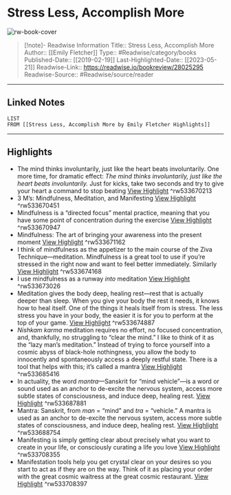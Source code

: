 # Stress Less, Accomplish More

![rw-book-cover](https://readwise-assets.s3.amazonaws.com/media/uploaded_book_covers/profile_174804/eSP4lNdhaDhAutZB60LIUH65L2WhMXC3WOGYVG7y6Pc-cover_ZQ3g7Jk.jpg)
<br>
>[!note]- Readwise Information
>Title:: Stress Less, Accomplish More
>Author:: [[Emily Fletcher]]
>Type:: #Readwise/category/books
>Published-Date:: [[2019-02-19]]
>Last-Highlighted-Date:: [[2023-05-21]]
>Readwise-Link:: https://readwise.io/bookreview/28025295
>Readwise-Source:: #Readwise/source/reader
--- 

## Linked Notes
```dataview
LIST
FROM [[Stress Less, Accomplish More by Emily Fletcher Highlights]]
```

---

## Highlights
- The mind thinks involuntarily, just like the heart beats involuntarily. One more time, for dramatic effect: *The mind thinks involuntarily, just like the heart beats involuntarily.* Just for kicks, take two seconds and try to give your heart a command to stop beating [View Highlight](https://readwise.io/open/533670213) ^rw533670213
- 3 M’s: Mindfulness, Meditation, and Manifesting [View Highlight](https://readwise.io/open/533670451) ^rw533670451
- Mindfulness is a “directed focus” mental practice, meaning that you have some point of concentration during the exercise [View Highlight](https://readwise.io/open/533670947) ^rw533670947
- Mindfulness: The art of bringing your awareness into the present moment [View Highlight](https://readwise.io/open/533671162) ^rw533671162
- I think of mindfulness as the appetizer to the main course of the Ziva Technique—meditation. Mindfulness is a great tool to use if you’re stressed in the right now and want to feel better immediately. Similarly [View Highlight](https://readwise.io/open/533674168) ^rw533674168
- I use mindfulness as a runway *into* meditation [View Highlight](https://readwise.io/open/533673026) ^rw533673026
- Meditation gives the body deep, healing rest—rest that is actually deeper than sleep. When you give your body the rest it needs, it knows how to heal itself. One of the things it heals itself from is stress. The less stress you have in your body, the easier it is for you to perform at the top of your game. [View Highlight](https://readwise.io/open/533674887) ^rw533674887
- *Nishkam karma* meditation requires no effort, no focused concentration, and, thankfully, no struggling to “clear the mind.” I like to think of it as the “lazy man’s meditation.” Instead of trying to force yourself into a cosmic abyss of black-hole nothingness, you allow the body to innocently and spontaneously access a deeply restful state. There is a tool that helps with this; it’s called a mantra [View Highlight](https://readwise.io/open/533685416) ^rw533685416
- In actuality, the word *mantra*—Sanskrit for “mind vehicle”—is a word or sound used as an anchor to de-excite the nervous system, access more subtle states of consciousness, and induce deep, healing rest. [View Highlight](https://readwise.io/open/533687881) ^rw533687881
- Mantra: Sanskrit, from *man* = “mind” and *tra* = “vehicle.” A mantra is used as an anchor to de-excite the nervous system, access more subtle states of consciousness, and induce deep, healing rest. [View Highlight](https://readwise.io/open/533688754) ^rw533688754
- Manifesting is simply getting clear about precisely what you want to create in your life, or consciously curating a life you love [View Highlight](https://readwise.io/open/533708355) ^rw533708355
- Manifestation tools help you get crystal clear on your desires so you start to act as if they are on the way. Think of it as placing your order with the great cosmic waitress at the great cosmic restaurant. [View Highlight](https://readwise.io/open/533708397) ^rw533708397
